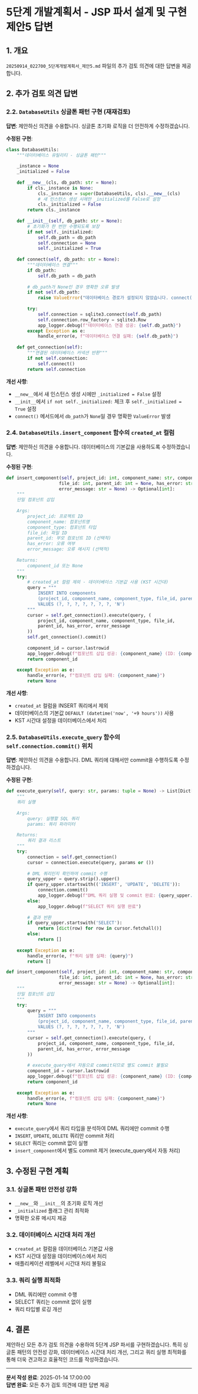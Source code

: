 # 5단계 개발계획서 - JSP 파서 설계 및 구현 제안5 답변

## 1. 개요

`20250914_022700_5단계개발계획서_제안5.md` 파일의 추가 검토 의견에 대한 답변을 제공합니다.

## 2. 추가 검토 의견 답변

### 2.2. `DatabaseUtils` 싱글톤 패턴 구현 (재재검토)

**답변**: 제안하신 의견을 수용합니다. 싱글톤 초기화 로직을 더 안전하게 수정하겠습니다.

**수정된 구현**:
```python
class DatabaseUtils:
    """데이터베이스 유틸리티 - 싱글톤 패턴"""
    
    _instance = None
    _initialized = False
    
    def __new__(cls, db_path: str = None):
        if cls._instance is None:
            cls._instance = super(DatabaseUtils, cls).__new__(cls)
            # 새 인스턴스 생성 시에만 _initialized를 False로 설정
            cls._initialized = False
        return cls._instance
    
    def __init__(self, db_path: str = None):
        # 초기화가 한 번만 수행되도록 보장
        if not self._initialized:
            self.db_path = db_path
            self.connection = None
            self._initialized = True
    
    def connect(self, db_path: str = None):
        """데이터베이스 연결"""
        if db_path:
            self.db_path = db_path
        
        # db_path가 None인 경우 명확한 오류 발생
        if not self.db_path:
            raise ValueError("데이터베이스 경로가 설정되지 않았습니다. connect() 호출 시 db_path를 전달하거나, 인스턴스 생성 시 db_path를 전달해야 합니다.")
        
        try:
            self.connection = sqlite3.connect(self.db_path)
            self.connection.row_factory = sqlite3.Row
            app_logger.debug(f"데이터베이스 연결 성공: {self.db_path}")
        except Exception as e:
            handle_error(e, f"데이터베이스 연결 실패: {self.db_path}")
    
    def get_connection(self):
        """연결된 데이터베이스 커넥션 반환"""
        if not self.connection:
            self.connect()
        return self.connection
```

**개선 사항**:
- `__new__`에서 새 인스턴스 생성 시에만 `_initialized = False` 설정
- `__init__`에서 `if not self._initialized:` 체크 후 `self._initialized = True` 설정
- `connect()` 메서드에서 `db_path`가 `None`일 경우 명확한 `ValueError` 발생

### 2.4. `DatabaseUtils.insert_component` 함수의 `created_at` 컬럼

**답변**: 제안하신 의견을 수용합니다. 데이터베이스의 기본값을 사용하도록 수정하겠습니다.

**수정된 구현**:
```python
def insert_component(self, project_id: int, component_name: str, component_type: str, 
                    file_id: int, parent_id: int = None, has_error: str = 'N', 
                    error_message: str = None) -> Optional[int]:
    """
    단일 컴포넌트 삽입
    
    Args:
        project_id: 프로젝트 ID
        component_name: 컴포넌트명
        component_type: 컴포넌트 타입
        file_id: 파일 ID
        parent_id: 부모 컴포넌트 ID (선택적)
        has_error: 오류 여부
        error_message: 오류 메시지 (선택적)
        
    Returns:
        component_id 또는 None
    """
    try:
        # created_at 컬럼 제외 - 데이터베이스 기본값 사용 (KST 시간대)
        query = """
            INSERT INTO components 
            (project_id, component_name, component_type, file_id, parent_id, has_error, error_message, del_yn)
            VALUES (?, ?, ?, ?, ?, ?, ?, 'N')
        """
        cursor = self.get_connection().execute(query, (
            project_id, component_name, component_type, file_id, 
            parent_id, has_error, error_message
        ))
        self.get_connection().commit()
        
        component_id = cursor.lastrowid
        app_logger.debug(f"컴포넌트 삽입 성공: {component_name} (ID: {component_id})")
        return component_id
        
    except Exception as e:
        handle_error(e, f"컴포넌트 삽입 실패: {component_name}")
        return None
```

**개선 사항**:
- `created_at` 컬럼을 INSERT 쿼리에서 제외
- 데이터베이스의 기본값 `DEFAULT (datetime('now', '+9 hours'))` 사용
- KST 시간대 설정을 데이터베이스에서 처리

### 2.5. `DatabaseUtils.execute_query` 함수의 `self.connection.commit()` 위치

**답변**: 제안하신 의견을 수용합니다. DML 쿼리에 대해서만 commit을 수행하도록 수정하겠습니다.

**수정된 구현**:
```python
def execute_query(self, query: str, params: tuple = None) -> List[Dict[str, Any]]:
    """
    쿼리 실행
    
    Args:
        query: 실행할 SQL 쿼리
        params: 쿼리 파라미터
        
    Returns:
        쿼리 결과 리스트
    """
    try:
        connection = self.get_connection()
        cursor = connection.execute(query, params or ())
        
        # DML 쿼리인지 확인하여 commit 수행
        query_upper = query.strip().upper()
        if query_upper.startswith(('INSERT', 'UPDATE', 'DELETE')):
            connection.commit()
            app_logger.debug(f"DML 쿼리 실행 및 commit 완료: {query_upper.split()[0]}")
        else:
            app_logger.debug(f"SELECT 쿼리 실행 완료")
        
        # 결과 반환
        if query_upper.startswith('SELECT'):
            return [dict(row) for row in cursor.fetchall()]
        else:
            return []
            
    except Exception as e:
        handle_error(e, f"쿼리 실행 실패: {query}")
        return []

def insert_component(self, project_id: int, component_name: str, component_type: str, 
                    file_id: int, parent_id: int = None, has_error: str = 'N', 
                    error_message: str = None) -> Optional[int]:
    """
    단일 컴포넌트 삽입
    """
    try:
        query = """
            INSERT INTO components 
            (project_id, component_name, component_type, file_id, parent_id, has_error, error_message, del_yn)
            VALUES (?, ?, ?, ?, ?, ?, ?, 'N')
        """
        cursor = self.get_connection().execute(query, (
            project_id, component_name, component_type, file_id, 
            parent_id, has_error, error_message
        ))
        
        # execute_query에서 자동으로 commit되므로 별도 commit 불필요
        component_id = cursor.lastrowid
        app_logger.debug(f"컴포넌트 삽입 성공: {component_name} (ID: {component_id})")
        return component_id
        
    except Exception as e:
        handle_error(e, f"컴포넌트 삽입 실패: {component_name}")
        return None
```

**개선 사항**:
- `execute_query`에서 쿼리 타입을 분석하여 DML 쿼리에만 commit 수행
- `INSERT`, `UPDATE`, `DELETE` 쿼리만 commit 처리
- `SELECT` 쿼리는 commit 없이 실행
- `insert_component`에서 별도 commit 제거 (execute_query에서 자동 처리)

## 3. 수정된 구현 계획

### 3.1. 싱글톤 패턴 안전성 강화
- `__new__`와 `__init__`의 초기화 로직 개선
- `_initialized` 플래그 관리 최적화
- 명확한 오류 메시지 제공

### 3.2. 데이터베이스 시간대 처리 개선
- `created_at` 컬럼을 데이터베이스 기본값 사용
- KST 시간대 설정을 데이터베이스에서 처리
- 애플리케이션 레벨에서 시간대 처리 불필요

### 3.3. 쿼리 실행 최적화
- DML 쿼리에만 commit 수행
- SELECT 쿼리는 commit 없이 실행
- 쿼리 타입별 로깅 개선

## 4. 결론

제안하신 모든 추가 검토 의견을 수용하여 5단계 JSP 파서를 구현하겠습니다. 특히 싱글톤 패턴의 안전성 강화, 데이터베이스 시간대 처리 개선, 그리고 쿼리 실행 최적화를 통해 더욱 견고하고 효율적인 코드를 작성하겠습니다.

---

**문서 작성 완료**: 2025-01-14 17:00:00  
**답변 완료**: 모든 추가 검토 의견에 대한 답변 제공
